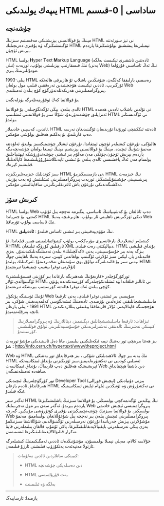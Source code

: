 # يىپەك يولىدىكى HTML ساداسى | 0-قىسىم

## چۈشەنچە

مېنىڭ بۇ قوللانمىنى يېزىشتىكى مەقسىتىم سىزنىڭ HTML نى تېز سۈرئەتتە ئۆگىنىشىڭىزگە ۋە يۇقىرى دەرىجىلىك HTML تېمىلىرىغا پىششىق بولۇشىڭىزغا ياردەم بېرىش ئۈچۈن. 

HTML  بولسا **H**yper **T**ext **M**arkup **L**anguage (ئادەتتىن تاشقىرى تېكىست بەلگە تىلى) نىڭ قىسقارتىپ يېزىلىشى بولۇپ، توربەت (يەنى Web) نىڭ ئەڭ ئاساسىي قۇرۇلما مودۇللىرىنىڭ بىرى. 

 1993-يىلى HTML رەسمىي بارلىققا كەلگەن، شۇنىڭدىن باشلاپ ئۇ ھازىرقى ھالەتكە ئۆزگىرىپ، ئاددىي تېكىست ھۆججىتىدىن تەرەققىي قىلىپ مول بولغان Web  پىروگراممىلىرىنى ھەرىكەتلەندۈرگۈچ كۈچ بىلەن تەمىنلىدى. 

بۇ قوللانما كەڭ ئوقۇرمەنلەرگە يۈزلەنگەن. 

ئالدى بىلەن، يېڭى ئۆگەنگۈچىلەر. بۇ قوللانما HTML نى نۆلدىن باشلاپ ئاددىي ھەمدە ئەتراپلىق چۈشەندۈرىدۇ، شۇڭا سىز بۇ قوللانمىنى ئىشلىتىپ HTML نى ئۆگەنسىڭىز بولىدۇ. 

ئاندىن، كەسپىي خادىملار. HTML ئادەتتە ئىككىنچى ئورۇندا تۇرىدىغان ئۆگىنىدىغان نەرسە دەپ قارىلىدۇ. بۇ بەلكىم ھەقلىق بولۇشى مۇمكىن. 

ھالبۇكى، نۇرغۇن كىشىلەر ئۈچۈن ئېيتقاندا، نۇرغۇن ئىشلار چۈشىنىكسىز بولىدۇ، ئەلۋەتتە مەنمۇ شۇنىڭ ئىچىدە. مېنىڭ بۇ قوللانمىنى يېزىشىم مېنىڭ تېمىغا بولغان چۈشەنچەمگە ياردەم بېرىش ئۈچۈن،چۈنكى مەن مەلۇم بىر ئىشنى چۈشەندۈرۈشكە ئېھتىياجلىق بولسام،مەن ئەڭ ياخشىسى ئالدى بىلەن بۇ ئىشنى ئايدىڭلاشتۇرۇۋېلىشىمغا كاپالەتلىك قىلىشىم كېرەك. 

سىز كۈندىلىك خىزمەتلىرىڭىزدە HTML نى يازمىسىڭىزمۇ، HTML نىڭ خىزمەت پىرىنسىپىنى چۈشىنىۋېلىشىڭىز، توربەت پىروگراممىلىرىنى ئىشلىتىش ۋە بەت يۈزىنى تەڭشىگەندىكى نۇرغۇن باش ئاغرىقلىرىڭىزنى ساقايتالىشى مۇمكىن.

## كىرىش سۆز

HTML بولسا Web دەپ ئاتالغان بۇ كەشپىياتنىڭ ئاساسى. يىگىرمە نەچچە يىل ئۆتۈپ كەتتى، بۇ جەرياندا HTML دىكى ئۆزگىرىش ناھايىتى ئاز بولۇپ، ھازىرغىچە يەنىلا Web نىڭ ئاساسى بولۇپ تۇرماقتا. 

HTML نىڭ مۇۋەپپەقىيىتى بىر ئىشنى ئاساس قىلىدۇ : **ئاددىيلىق**. 

كىشىلەر ئىشلارنىڭ بارغانسېرى مۇرەككەپ بولۇپ كېتىۋاتقانلىقىنى ھېس قىلغاندا، ئۇ XHTML ئارقىلىق گۆرۈگە ئىلىنغان XML دىيالېكتنى رەت قىلدى. HTML بۇنداق قىلىشى بىزگە يەنە بىر خۇسۇسىيىتى، يەنى «كەڭچىلىك» بىلەن تەمىنلىگەنلىكىدىندۇر. بەزى قائىدىلەر بار، لېكىن سىز ئۇلارنى ئۆگىنىپ بولغاندىن كېيىن، سىزدە يەنىلا ناھايىتى چوڭ ئەركىنلىك بولىدۇ. (يەنى سىز بۇ قائىدىلەرگە تولۇق بوي سۇنمىغان تەقدىردىمۇ، HTML ئۇلارنى توغرا يېشىپ چىقىشقا تىرىشىدۇ)

توركۆرگۈچلەر «قارىغۇنىڭ شەھىرىگە بارغاندا بىر كۆزىنى قىسىۋىلىشنى» ئۆگىنىۋالدى،ئۇلار HTML نى ئانالىز قىلغاندا ۋە ئىشلەتكۈچىلەرگە كۆرسەتكەندە پۈتۈن كۈچى بىلەن ئەڭ توغرا ھالەتتە كۆرسىتىپ بېرىشكە تىرىشىدۇ. 

ئۇنىڭ ئۈستىگە پۈتكۈل Web سۇپىسى بىر ئىشنى توغرا قىلدى، يەنى ئارقىغا ماسلىشىشچانلىقنى ئەزەلدىن بۇزمىدى. ئادەمنىڭ ئىشەنگۈسى كەلمەيدىغىنى شۇكى، بىز 1991 - يىلى يازغان HTML ھۆججىتىگە قايتالايمىز، ئۇلار قارىماققا يېقىنقى يىللاردىكىدىن ئانچە پەرقلەنمەيدۇ. 

> ئىزاھات: 
> ئارقىغا ماسلىشىشچانلىق دېگىنىمىز، دېتاللارنىڭ ۋە پىروگراممىلارنىڭ كىيىنكى نەشرىنىڭ ئالدىنقى نەشىرلىرىدىكى خۇسۇسىيەتلىرىنى تولۇق قوللىشىنى كۆرسىتىدۇ.

بىز ھەتتا بىرىنچى تور بەتنىڭ نېمە ئىكەنلىكىنى بىلىمىز، مانا دەل ئاستىدىكى مۇشۇ توربەت شۇ : 
http://info.cern.ch/hypertext/www/theproject.html 

Web ۋە HTML نىڭ يەنە بىر چوڭ ئالاھىدىلىكى  شۇكى ، بىز ھەرقانداق تور بەتتىكى HTML ئەسلىي كودىنى نى تەكشۈرەلەيمىز.سىز ئۆزىڭىزنى بۇنداق ئىمكانىيەتكە ئېرىشىشكە ھەقلىق دەپ قارىماڭ، بۇنداق ئىمكانىيەت Web دىن باشقا ھېچقانداق ساھەدە تەمىنلەنمىگەن. 

تور كۆرگۈچلەرنىڭ ئىچىدىكى Developer Tool (ئېچىش قورالى) بىزنى دۇنيادىكى ھەرقانداق ئادەم يازغان HTML نى تەكشۈرۈش ۋە ئۇنىڭدىن ئىلھام ئېلىش ئىمكانىيىتىگە ئىگە قىلىدۇ. 

ئەگەر سىز HTML نىڭ يېڭىدىن ئۆگەنمەكچى بولسىڭىز، بۇ قوللانما سىزنىڭ باشلىشىڭىزغا ياردەم بېرىدۇ. ئەگەر سەن بىر مول تەجرىبىلىك Web پىروگراممىسى ئېچىش خادىمى بولسىڭىز، بۇ قوللانما سىزنىڭ چۈشەنچىقىڭىزنى يۇقىرى كۆتۈرۈشى مۇمكىن. گەرچە Web پىروگراممىلىرىنى ئىچىش بىلەن بىر نەچچە يىل شۇغۇللانغان بولساممۇ، مەنمۇ مۇشۇلارنى يېزىش جەريانىدا نۇرغۇن نەرسىلەرنى ئۆگىنىۋالدىم، شۇڭلاشقا سىزنىڭمۇ بەزى يېڭى نەرسىلەرنى بايقىيالايدىغانلىقىڭىزغا، ياكى ئۇنتۇپ قالغان بىلىملەرنى قايتا تەكرار قىلىۋالالايدىغانلىقىڭىزغا ئىشىنىمەن. 

خۇلاسە كالام، مەيلى نېمىلا بولمىسۇن، مۇشۇنىڭدەك ئاددىي ئەمگىكىمنىڭ كىشىلەرگە ئازتولا مەنپەئەت يەتكۇزۈپ قىلىشنى ئارزۇ قىلىمەن.  



> كىيىنكى سانلاردىن ئالدىن مەلۇمات:
>
> * HTML دىن دەسلەپكى چۈشەنچە
>
> * HTML بەت قۇرۇلمىسى
> * بەلگە ۋە ئىلىمىنت 



---

يازمىدا: ئارسايبەگ